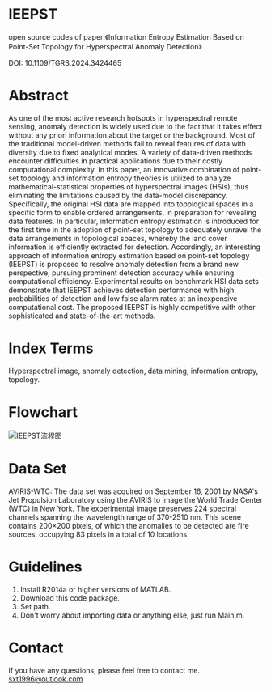 # IEEPST
open source codes of paper:《Information Entropy Estimation Based on Point-Set Topology for Hyperspectral Anomaly Detection》

DOI: 10.1109/TGRS.2024.3424465
 

# Abstract
As one of the most active research hotspots in hyperspectral remote sensing, anomaly detection is widely used due to the fact that it takes effect without any priori information about the target or the background. Most of the traditional model-driven methods fail to reveal features of data with diversity due to fixed analytical modes. A variety of data-driven methods encounter difficulties in practical applications due to their costly computational complexity. In this paper, an innovative combination of point-set topology and information entropy theories is utilized to analyze mathematical-statistical properties of hyperspectral images (HSIs), thus eliminating the limitations caused by the data-model discrepancy. Specifically, the original HSI data are mapped into topological spaces in a specific form to enable ordered arrangements, in preparation for revealing data features. In particular, information entropy estimation is introduced for the first time in the adoption of point-set topology to adequately unravel the data arrangements in topological spaces, whereby the land cover information is efficiently extracted for detection. Accordingly, an interesting approach of information entropy estimation based on point-set topology (IEEPST) is proposed to resolve anomaly detection from a brand new perspective, pursuing prominent detection accuracy while ensuring computational efficiency. Experimental results on benchmark HSI data sets demonstrate that IEEPST achieves detection performance with high probabilities of detection and low false alarm rates at an inexpensive computational cost. The proposed IEEPST is highly competitive with other sophisticated and state-of-the-art methods.
# Index Terms
Hyperspectral image, anomaly detection, data mining, information entropy, topology.
# Flowchart
![IEEPST流程图](https://github.com/sxt1996/IEEPST/assets/55687887/a54d0a4a-4c61-41a3-8d93-4bf9260f3984)
# Data Set
AVIRIS-WTC: The data set was acquired on September 16, 2001 by NASA's Jet Propulsion Laboratory using the AVIRIS to image the World Trade Center (WTC) in New York. The experimental image preserves 224 spectral channels spanning the wavelength range of 370-2510 nm. This scene contains 200×200 pixels, of which the anomalies to be detected are fire sources, occupying 83 pixels in a total of 10 locations. 
# Guidelines
1. Install R2014a or higher versions of MATLAB.
2. Download this code package.
3. Set path.
4. Don't worry about importing data or anything else, just run Main.m.
# Contact
If you have any questions, please feel free to contact me.
sxt1996@outlook.com
